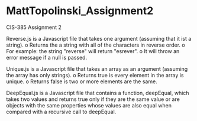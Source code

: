 # MattTopolinski_Assignment2
CIS-385 Assignment 2



Reverse.js is a Javascript file that takes one argument (assuming that it ist a string).
o Returns the a string with all of the characters in reverse order.
o For example: the string "reverse" will return "esrever".
o It will throw an error message if a null is passed.

Unique.js is a Javascript file that takes an array as an argument (assuming the array has only strings).
o Returns true is every element in the array is unique.
o Returns false is two or more elements are the same.

DeepEqual.js is a Javascript file that contains a function, deepEqual, which takes two values and returns true only if they are the same value or are objects with the same properties whose values are also equal when compared with a recursive call to deepEqual.
